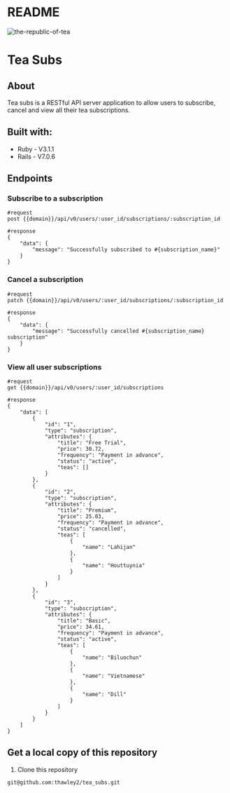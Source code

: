 # README
![the-republic-of-tea](https://github.com/thawley2/tea_subs/assets/120520954/221db96c-42dd-4ff8-8dd0-085799827e21)
# Tea Subs
## About
Tea subs is a RESTful API server application to allow users to subscribe, cancel and view all their tea subscriptions.
## Built with:
- Ruby - V3.1.1
- Rails - V7.0.6
## Endpoints
### Subscribe to a subscription
```
#request
post {{domain}}/api/v0/users/:user_id/subscriptions/:subscription_id

#response
{
    "data": {
        "message": "Successfully subscribed to #{subscription_name}"
    }
}
```
### Cancel a subscription
```
#request
patch {{domain}}/api/v0/users/:user_id/subscriptions/:subscription_id

#response
{
    "data": {
        "message": "Successfully cancelled #{subscription_name} subscription"
    }
}
```
### View all user subscriptions
```
#request
get {{domain}}/api/v0/users/:user_id/subscriptions

#response
{
    "data": [
        {
            "id": "1",
            "type": "subscription",
            "attributes": {
                "title": "Free Trial",
                "price": 30.72,
                "frequency": "Payment in advance",
                "status": "active",
                "teas": []
            }
        },
        {
            "id": "2",
            "type": "subscription",
            "attributes": {
                "title": "Premium",
                "price": 25.03,
                "frequency": "Payment in advance",
                "status": "cancelled",
                "teas": [
                    {
                        "name": "Lahijan"
                    },
                    {
                        "name": "Houttuynia"
                    }
                ]
            }
        },
        {
            "id": "3",
            "type": "subscription",
            "attributes": {
                "title": "Basic",
                "price": 34.61,
                "frequency": "Payment in advance",
                "status": "active",
                "teas": [
                    {
                        "name": "Biluochun"
                    },
                    {
                        "name": "Vietnamese"
                    },
                    {
                        "name": "Dill"
                    }
                ]
            }
        }
    ]
}
```
## Get a local copy of this repository
1. Clone this repository
```
git@github.com:thawley2/tea_subs.git
```






